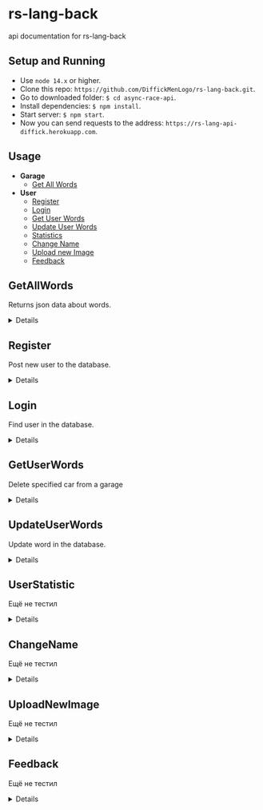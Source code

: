 # rs-lang-back
api documentation for rs-lang-back
## Setup and Running

- Use `node 14.x` or higher.
- Clone this repo: `https://github.com/DiffickMenLogo/rs-lang-back.git`.
- Go to downloaded folder: `$ cd async-race-api`.
- Install dependencies: `$ npm install`.
- Start server: `$ npm start`.
- Now you can send requests to the address: `https://rs-lang-api-diffick.herokuapp.com`.

## Usage

- **Garage**
    - [Get All Words](https://github.com/DiffickMenLogo/rs-lang-back#getAllWords)
- **User**
    - [Register](https://github.com/DiffickMenLogo/rs-lang-back#Register)
    - [Login](https://github.com/DiffickMenLogo/rs-lang-back#Login)
    - [Get User Words](https://github.com/DiffickMenLogo/rs-lang-back#GetUserWords)
    - [Update User Words](https://github.com/DiffickMenLogo/rs-lang-back#UpdateUserWords)
    - [Statistics](https://github.com/DiffickMenLogo/rs-lang-back#UserStatistics)
    - [Change Name](https://github.com/DiffickMenLogo/rs-lang-back#ChangeName)
    - [Upload new Image](https://github.com/DiffickMenLogo/rs-lang-back#ChangeImage)
    - [Feedback](https://github.com/DiffickMenLogo/rs-lang-back#Feedback)

**GetAllWords**
----
Returns json data about words.


<details>

* **URL**

    /allWords

* **Method:**

    `GET`

* **Headers:**

    None

*  **URL Params**

    None

* **Query Params**

    **Optional:**
 
    `page=[integer]`
  
    `limit=[integer]`


* **Data Params**

    None

* **Success Response:**

  * **Code:** 200 OK <br />
    **Content:** 
    ```json
      [
        {
            "_id": "ObjectId(5e8f8f8f8f8f8f8f8f8f8f8)",
            "group": 0,
            "page": 0,
            "word":"alcohol",
            "image":"files/01_0002.jpg",
            "audio":"files/01_0002.mp3",
            "audioMeaning":"files/01_0002_meaning.mp3",
            "audioExample":"files/01_0002_example.mp3",
            "textMeaning":"<i>Alcohol</i> is a type of drink that can make people drunk.","textExample":"A person should not drive a car after he or she has been drinking <b>a...",
            "transcription":"[ǽlkəhɔ̀ːl]"
        }
      ]
    ```
 
* **Error Response:**

    None

* **Notes:**

    None

</details>

**Register**
----
Post new user to the database.

<details>

* **URL**

    /signup

* **Method:**

    `Post`

* **Success Response:**

  * **Code:** 200 OK <br />
    **Content:** 
    ```json
      {
        "name": "String",
        "email": "String required",
        "password": "String required",
        "avatarURL": "String",
        "settings": {
            "soundVolume": "Number",
            "musicVolume": "Number",
            "wordVolume": "Number",
            "difficultWord": "Boolean",
            "deleteWord": "Boolean",
            "translateWord": "Boolean",
            "transleteSentences": "Boolean",
            "theme": "String"
        },
        "statistics": {
            "gameName": "String",
            "totalWords": "Number",
            "correctPercent": "Number",
            "longestSeries": "Number",
            "date": "String"
        },
      }
    ```
 
* **Error Response:**

  * **Code:** 400 <br />
    **Content:** 
    'signup',error

</details>

**Login**
----
Find user in the database.

<details>

* **URL**

    /signin

* **Method:**

    `Post`

* **Code:** 200 OK <br />
    **Content:** 
    ```json
      {
        "name": "String",
        "email": "String required",
        "password": "String required",
        "avatarURL": "String",
        "settings": {
            "soundVolume": "Number",
            "musicVolume": "Number",
            "wordVolume": "Number",
            "difficultWord": "Boolean",
            "deleteWord": "Boolean",
            "translateWord": "Boolean",
            "transleteSentences": "Boolean",
            "theme": "String"
        },
        "statistics": {
            "gameName": "String",
            "totalWords": "Number",
            "correctPercent": "Number",
            "longestSeries": "Number",
            "date": "String"
        },
      }
    ```

</details>


**GetUserWords**
----
Delete specified car from a garage

<details>

* **URL**

    /userWords

* **Method:**

    `Get`

* **Success Response:**

  * **Code:** 200 OK <br />
    **Content:** 
    ```json
      	{
		group: { type: Number },
		page: { type: Number },
		word: { type: String },
		wordTranslate: { type: String },
		transcription: { type: String },
		image: { type: String },
		audio: { type: String },
		audioMeaning: { type: String },
		audioExample: { type: String },
		textMeaning: { type: String },
		textMeaningTranslate: { type: String },
		textExample: { type: String },
		textExampleTranslate: { type: String },
		difficult: { type: Boolean, default: false },
		deleted: { type: Boolean, default: false },
		correct: { type: Number, default: 0 },
		fail: { type: Number, default: 0 }
		}
    ```
</details>

**UpdateUserWords**
----
Update word in the database.

<details>

* **URL**

    /userWords

* **Method:**

    `Post`

* **Success Response:**

  * **Code:** 200 OK <br />
    **Content:** 
    Ещё не тестил
</details>

**UserStatistic**
----
Ещё не тестил

<details>

* **URL**

    /statistics

* **Method:**

    `Post`

* **Success Response:**

  * **Code:** 200 OK <br />
    **Content:** 
    Ещё не тестил
</details>

**ChangeName**
----
Ещё не тестил

<details>

* **URL**

    /name

* **Method:**

    `Post`

* **Success Response:**

  * **Code:** 200 OK <br />
    **Content:** 
    Ещё не тестил
</details>

**UploadNewImage**
----
Ещё не тестил

<details>

* **URL**

    /upload


* **Method:**

    `Post`

* **Success Response:**

  * **Code:** 200 OK <br />
    **Content:** 
    Ещё не тестил
</details>

**Feedback**
----
Ещё не тестил

<details>

* **URL**

    /feedback

* **Method:**

    `Post`

* **Success Response:**

  * **Code:** 200 OK <br />
    **Content:** 
    Ещё не тестил
</details>

